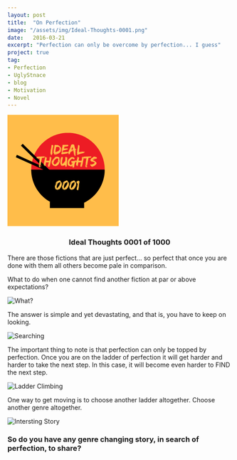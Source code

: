 ```yaml
---
layout: post
title:  "On Perfection"
image: "/assets/img/Ideal-Thoughts-0001.png"
date:   2016-03-21
excerpt: "Perfection can only be overcome by perfection... I guess"
project: true
tag:
- Perfection
- UglyStnace
- blog
- Motivation
- Novel
---
```

<img src="/assets/img/Ideal-Thoughts-0001.png" alt="0001 Ideal thoughts" width="250" height="250" />

<center><h3><b>Ideal Thoughts</b> 0001 of 1000</h3></center>

There are those fictions that are just perfect... so perfect that once you are done with them all others become pale in comparison.

What to do when one cannot find another fiction at par or above expectations?

<img src="https://media.giphy.com/media/Tit8CFFaFncoAgYFc4/giphy.gif" alt="What?" width="250" height="250"/>

The answer is simple and yet devastating, and that is, you have to keep on looking.

<img src="https://media.giphy.com/media/l2SpZkQ0XT1XtKus0/giphy.gif" alt="Searching" width="250"/>

The important thing to note is that perfection can only be topped by perfection. Once you are on the ladder of perfection it will get harder and harder to take the next step. In this case, it will become even harder to FIND the next step.

<img src="https://media.giphy.com/media/Hnj1sTS0Mn56M/giphy.gif" alt="Ladder Climbing" width="250"/>

One way to get moving is to choose another ladder altogether. Choose another genre altogether.

<img src="https://media.giphy.com/media/a5viI92PAF89q/giphy.gif" alt="Intersting Story" width="250"/>

### So do you have any genre changing story, in search of perfection, to share?
